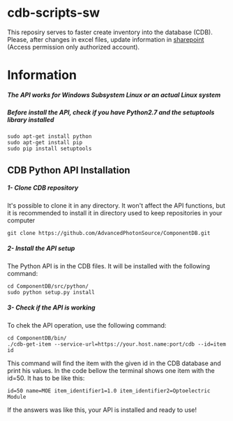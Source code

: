 # cdb-scripts-sw
This reposiry serves to faster create inventory into the database (CDB).
Please, after changes in excel files, update information in [sharepoint](https://cnpemcamp.sharepoint.com/sites/sei) (Access permission only authorized account).

# Information

##### The API works for Windows Subsystem Linux or an actual Linux system

##### Before install the API, check if you have Python2.7 and the setuptools library installed
```
sudo apt-get install python
sudo apt-get install pip
sudo pip install setuptools
```

## CDB Python API Installation

##### 1- Clone CDB repository

It's possible to clone it in any directory. It won't affect the API functions, but it is recommended to install it in directory used to keep repositories in your computer
```
git clone https://github.com/AdvancedPhotonSource/ComponentDB.git
```

##### 2- Install the API setup

The Python API is in the CDB files. It will be installed with the following command:
```
cd ComponentDB/src/python/
sudo python setup.py install
```

##### 3- Check if the API is working
To chek the API operation, use the following command:
```
cd ComponentDB/bin/
./cdb-get-item --service-url=https://your.host.name:port/cdb --id=item id
```

This command will find the item with the given id in the CDB database and print his values. In the code bellow the terminal shows one item with the id=50. It has to be like this:
```
id=50 name=MOE item_identifier1=1.0 item_identifier2=Optoelectric Module
```

If the answers was like this, your API is installed and ready to use!
